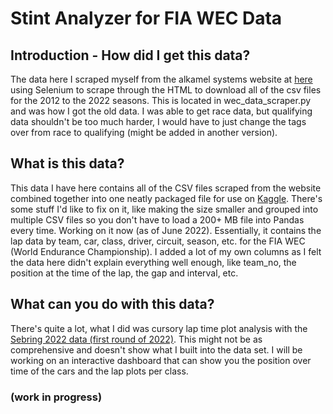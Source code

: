 # Stint Analyzer for FIA WEC Data

## Introduction - How did I get this data?
The data here I scraped myself from the alkamel systems website at [here](https://fiawec.alkamelsystems.com) using Selenium to scrape through the HTML to download all of the csv files for the 2012 to the 2022 seasons. This is located in wec_data_scraper.py and was how I got the old data. I was able to get race data, but qualifying data shouldn't be too much harder, I would have to just change the tags over from race to qualifying (might be added in another version).

## What is this data?
This data I have here contains all of the CSV files scraped from the website combined together into one neatly packaged file for use on [Kaggle](https://www.kaggle.com/datasets/tristenterracciano/fia-wec-lap-data-20122022). There's some stuff I'd like to fix on it, like making the size smaller and grouped into multiple CSV files so you don't have to load a 200+ MB file into Pandas every time. Working on it now (as of June 2022). Essentially, it contains the lap data by team, car, class, driver, circuit, season, etc. for the FIA WEC (World Endurance Championship). I added a lot of my own columns as I felt the data here didn't explain everything well enough, like team_no, the position at the time of the lap, the gap and interval, etc.

## What can you do with this data?
There's quite a lot, what I did was cursory lap time plot analysis with the [Sebring 2022 data (first round of 2022)](https://www.kaggle.com/code/tristenterracciano/sebring-2022-lap-time-analysis). This might not be as comprehensive and doesn't show what I built into the data set. I will be working on an interactive dashboard that can show you the position over time of the cars and the lap plots per class. 

### (work in progress)
